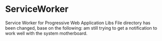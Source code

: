 # ServiceWorker
Service Worker for Progressive Web Application Libs
File directory has been changed, base on the following: am still trying to get a notification to work well with the system motherboard.
